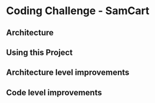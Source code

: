 # Coding Challenge - SamCart

## Architecture

## Using this Project

## Architecture level improvements

## Code level improvements
